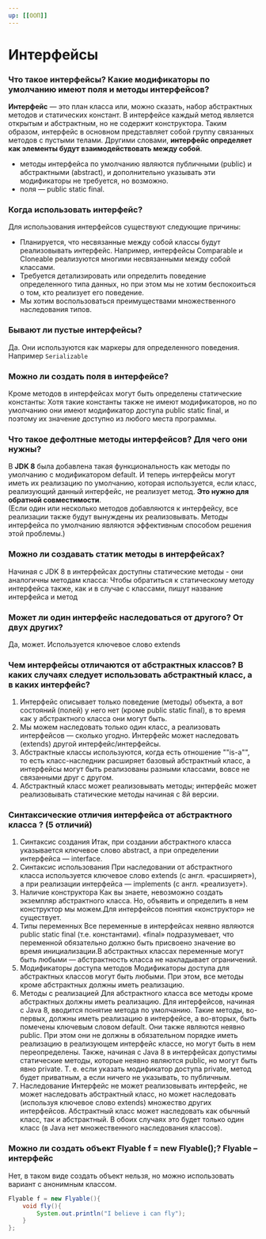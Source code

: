 ```yaml
---
up: [[ООП]]
---
```

# Интерфейсы
### Что такое интерфейсы? Какие модификаторы по умолчанию имеют поля и методы интерфейсов?
**Интерфейс** — это план класса или, можно сказать, набор абстрактных методов и статических констант. В интерфейсе каждый метод является открытым и абстрактным, но не содержит конструктора. Таким образом, интерфейс в основном представляет собой группу связанных методов с пустыми телами. Другими словами, **интерфейс определяет как элементы будут взаимодействовать между собой**.  
* методы интерфейса по умолчанию являются публичными (public) и абстрактными (abstract), и дополнительно указывать эти модификаторы не требуется, но возможно.
* поля — public static final.

### Когда использовать интерфейс?
Для использования интерфейсов существуют следующие причины:
* Планируется, что несвязанные между собой классы будут реализовывать интерфейс. Например, интерфейсы Comparable и Cloneable реализуются многими несвязанными между собой классами.
* Требуется детализировать или определить поведение определенного типа данных, но при этом мы не хотим беспокоиться о том, кто реализует его поведение.
* Мы хотим воспользоваться преимуществами множественного наследования типов.

### Бывают ли пустые интерфейсы?
Да. Они используются как маркеры для определенного поведения. Например `Serializable`

### Можно ли создать поля в интерфейсе?
Кроме методов в интерфейсах могут быть определены статические константы:
Хотя такие константы также не имеют модификаторов, но по умолчанию они имеют модификатор доступа public static final, и поэтому их значение доступно из любого места программы.

### Что такое дефолтные методы интерфейсов? Для чего они нужны?
В **JDK 8** была добавлена такая функциональность как методы по умолчанию с модификатором default. И теперь интерфейсы могут иметь их реализацию по умолчанию, которая используется, если класс, реализующий данный интерфейс, не реализует метод. **Это нужно для обратной совместимости**.  
(Если один или несколько методов добавляются к интерфейсу, все реализации также будут вынуждены их реализовывать. Методы интерфейса по умолчанию являются эффективным способом решения этой проблемы.)

### Можно ли создавать статик методы в интерфейсах?
Начиная с JDK 8 в интерфейсах доступны статические методы - они аналогичны методам класса:
Чтобы обратиться к статическому методу интерфейса также, как и в случае с классами, пишут название интерфейса и метод

### Может ли один интерфейс наследоваться от другого? От двух других?
Да, может. Используется ключевое слово extends

### Чем интерфейсы отличаются от абстрактных классов? В каких случаях следует использовать абстрактный класс, а в каких интерфейс?
1. Интерфейс описывает только поведение (методы) объекта, а вот состояний (полей) у него нет (кроме public static final), в то время как у абстрактного класса они могут быть.
2. Мы можем наследовать только один класс, а реализовать интерфейсов — сколько угодно. Интерфейс может наследовать (extends) другой интерфейс/интерфейсы.
3. Абстрактные классы используются, когда есть отношение ""is-a"", то есть класс-наследник расширяет базовый абстрактный класс, а интерфейсы могут быть реализованы разными классами, вовсе не связанными друг с другом.
4. Абстрактный класс может реализовывать методы; интерфейс может реализовывать статические методы начиная с 8й версии.

### Синтаксические отличия интерфейса от абстрактного класса ? (5 отличий)
1. Синтаксис создания
Итак, при создании абстрактного класса указывается ключевое слово abstract, а при определении интерфейса — interface.
2. Синтаксис использования
При наследовании от абстрактного класса используется ключевое слово extends (с англ. «расширяет»), а при реализации интерфейса — implements (с англ. «реализует»).
3. Наличие конструктора
Как вы знаете, невозможно создать экземпляр абстрактного класса. Но, объявить и определить в нем конструктор мы можем.Для интерфейсов понятия «конструктор» не существует.
4. Типы переменных
Все переменные в интерфейсах неявно являются public static final (т.е. константами). «final» подразумевает, что переменной обязательно должно быть присвоено значение во время инициализации.В абстрактных классах переменные могут быть любыми — абстрактность класса не накладывает ограничений.
5. Модификаторы доступа методов
Модификаторы доступа для абстрактных классов могут быть любыми. При этом, все методы кроме абстрактных должны иметь реализацию.
6. Методы с реализацией
Для абстрактного класса все методы кроме абстрактных должны иметь реализацию.
Для интерфейсов, начиная с Java 8, вводится понятие метода по умолчанию. Такие методы, во-первых, должны иметь реализацию в интерфейсе, а во-вторых, быть помечены ключевым словом default. Они также являются неявно public. При этом они не должны в обязательном порядке иметь реализацию в реализующем интерфейс классе, но могут быть в нем переопределены.
Также, начиная с Java 8 в интерфейсах допустимы статические методы, которые неявно являются public, но могут быть явно private. Т. е. если указать модификатор доступа private, метод будет приватным, а если ничего не указывать, то публичным.
7. Наследование
Интерфейс не может реализовывать интерфейс, не может наследовать абстрактный класс, но может наследовать (используя ключевое слово extends) множество других интерфейсов.
Абстрактный класс может наследовать как обычный класс, так и абстрактный. В обоих случаях это будет только один класс (в Java нет множественного наследования классов).

### Можно ли создать объект Flyable f = new Flyable();? Flyable – интерфейс
Нет, в таком виде создать объект нельзя, но можно использовать вариант с анонимным классом.
```java
Flyable f = new Flyable(){
	void fly(){
		System.out.println("I believe i can fly");
	}
};
```
